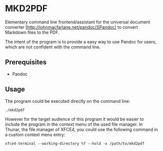 # MKD2PDF

Elementary command line frontend/assistant for the universal document converter [http://johnmacfarlane.net/pandoc/](Pandoc) to convert Markdown files to the PDF.

The intent of the program is to provide a easy way to use Pandoc for users, which are not confident with the command line.

## Prerequisites
- Pandoc

## Usage
The program could be executed directly on the command line:

	./mkd2pdf

However for the target audience of this program it would be easier to include the program in the context menu of the used file manager. In Thunar, the file manager of XFCE4, you could use the following command in a custom context menu entry:
	
	xfce4-terminal --working-directory %f --hold -x /path/to/mkd2pdf
